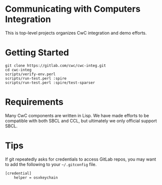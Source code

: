 # Communicating with Computers Integration

This is top-level projects organizes CwC integration and demo efforts.

# Getting Started

```
git clone https://gitlab.com/cwc/cwc-integ.git
cd cwc-integ
scripts/verify-env.perl
scripts/run-test.perl :spire
scripts/run-test.perl :spire/test-sparser
```

# Requirements

Many CwC components are written in Lisp. We have made efforts to be
compatible with both SBCL and CCL, but ultimately we only official
support SBCL.

# Tips

If git repeatedly asks for credentials to access GitLab repos, you may
want to add the following to your ```~/.gitconfig``` file.
```
[credential]
    helper = osxkeychain
```
